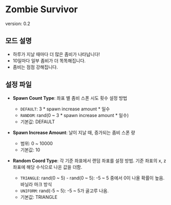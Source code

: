# Zombie Survivor

version: 0.2

## 모드 설명

* 하루가 지날 때마다 더 많은 좀비가 나타납니다!
* 10일마다 일부 좀비가 더 똑똑해집니다.
* 좀비는 점점 강해집니다.

## 설정 파일
* **Spawn Count Type**: 좌표 별 좀비 스폰 시도 횟수 설정 방법
  * `DEFAULT`: 3 * spawn increase amount * 일수
  * `RANDOM`: rand(0 ~ 3 * spawn increase amount * 일수)
  * 기본값: DEFAULT


* **Spawn Increase Amount**: 날이 지날 때, 증가되는 좀비 스폰 량
  * 범위: 0 ~ 10000
  * 기본값: 10


* **Random Coord Type**: 각 기준 좌표에서 랜덤 좌표를 설정 방법. 기준 좌표의 x, z 좌표에 해당 수식으로 나온 값을 더함.
  * `TRIANGLE`: rand(0 ~ 5) - rand(0 ~ 5): -5 ~ 5 중에서 0이 나올 확률이 높음. 바닐라 마크 방식
  * `UNIFORM`: rand(-5 ~ 5): -5 ~ 5가 골고루 나옴.
  * 기본값: TRIANGLE